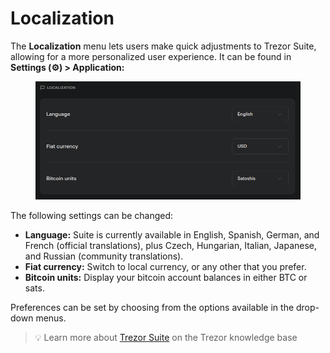 # Localization

The **Localization** menu lets users make quick adjustments to Trezor Suite, allowing for a more personalized user experience. It can be found in **Settings (⚙️) > Application:**

<figure><img src="../../../.gitbook/assets/localization.png" alt=""><figcaption></figcaption></figure>

The following settings can be changed:

* **Language:** Suite is currently available in English, Spanish, German, and French (official translations), plus Czech, Hungarian, Italian, Japanese, and Russian (community translations).
* **Fiat currency:** Switch to local currency, or any other that you prefer.
* **Bitcoin units:** Display your bitcoin account balances in either BTC or sats.

Preferences can be set by choosing from the options available in the drop-down menus.

> 💡 Learn more about [Trezor Suite](https://trezor.io/learn/a/trezor-suite-app-settings) on the Trezor knowledge base
